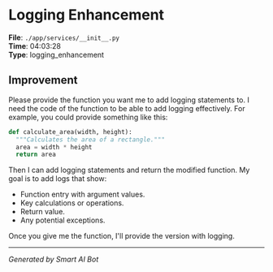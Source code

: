 # Logging Enhancement

**File**: `./app/services/__init__.py`  
**Time**: 04:03:28  
**Type**: logging_enhancement

## Improvement

Please provide the function you want me to add logging statements to. I need the code of the function to be able to add logging effectively.  For example, you could provide something like this:

```python
def calculate_area(width, height):
  """Calculates the area of a rectangle."""
  area = width * height
  return area
```

Then I can add logging statements and return the modified function.  My goal is to add logs that show:

*   Function entry with argument values.
*   Key calculations or operations.
*   Return value.
*   Any potential exceptions.

Once you give me the function, I'll provide the version with logging.

---
*Generated by Smart AI Bot*
